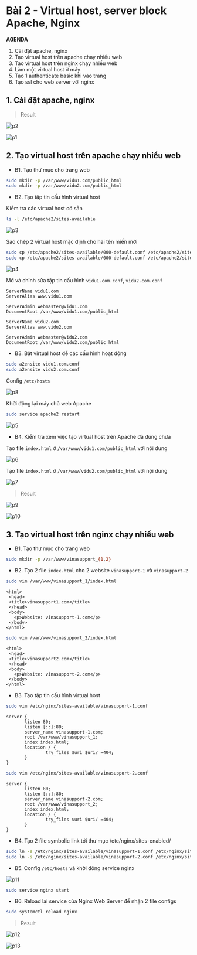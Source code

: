# Bài 2 - Virtual host, server block Apache, Nginx

**AGENDA**

1. Cài đặt apache, nginx
2. Tạo virtual host trên apache chạy nhiều web
3. Tạo virtual host trên nginx chạy nhiều web
4. Làm một virtual host ở máy
5. Tạo 1 authenticate basic khi vào trang
6. Tạo ssl cho web server với nginx

## 1. Cài đặt apache, nginx

> Result

![p2](./img2/2.png)

![p1](./img2/1.png)

## 2. Tạo virtual host trên apache chạy nhiều web

- B1. Tạo thư mục cho trang web

```bash
sudo mkdir -p /var/www/vidu1.com/public_html
sudo mkdir -p /var/www/vidu2.com/public_html
```

- B2. Tạo tập tin cấu hình virtual host

Kiểm tra các virtual host có sẵn

```bash
ls -l /etc/apache2/sites-available
```

![p3](./img2/3.png)

Sao chép 2 virtual host mặc định cho hai tên miền mới

```bash
sudo cp /etc/apache2/sites-available/000-default.conf /etc/apache2/sites-available/vidu1.com.conf
sudo cp /etc/apache2/sites-available/000-default.conf /etc/apache2/sites-available/vidu2.com.conf
```

![p4](./img2/4.png)

Mở và chỉnh sửa tập tin cấu hình `vidu1.com.conf`, `vidu2.com.conf`

```
ServerName vidu1.com
ServerAlias www.vidu1.com

ServerAdmin webmaster@vidu1.com
DocumentRoot /var/www/vidu1.com/public_html
```

```
ServerName vidu2.com
ServerAlias www.vidu2.com

ServerAdmin webmaster@vidu2.com
DocumentRoot /var/www/vidu2.com/public_html
```

- B3. Bật virtual host để các cấu hình hoạt động

```bash
sudo a2ensite vidu1.com.conf
sudo a2ensite vidu2.com.conf
```

Config `/etc/hosts`

![p8](./img2/8.png)

Khởi động lại máy chủ web Apache

```bash
sudo service apache2 restart
```

![p5](./img2/5.png)

- B4. Kiểm tra xem việc tạo virtual host trên Apache đã đúng chưa

Tạo file `index.html` ở `/var/www/vidu1.com/public_html` với nội dung

![p6](./img2/6.png)

Tạo file `index.html` ở `/var/www/vidu2.com/public_html` với nội dung

![p7](./img2/7.png)

> Result

![p9](./img2/9.png)

![p10](./img2/10.png)

## 3. Tạo virtual host trên nginx chạy nhiều web

- B1. Tạo thư mục cho trang web

```bash
sudo mkdir -p /var/www/vinasupport_{1,2}
```

- B2. Tạo 2 file `index.html` cho 2 website `vinasupport-1` và `vinasupport-2`

```bash
sudo vim /var/www/vinasupport_1/index.html
```

```
<html>
 <head>
 <title>vinasupport1.com</title>
 </head>
 <body>
   <p>Website: vinasupport-1.com</p>
 </body>
</html>
```

```bash
sudo vim /var/www/vinasupport_2/index.html
```

```
<html>
 <head>
 <title>vinasupport2.com</title>
 </head>
 <body>
   <p>Website: vinasupport-2.com</p>
 </body>
</html>
```

- B3. Tạo tập tin cấu hình virtual host

```bash
sudo vim /etc/nginx/sites-available/vinasupport-1.conf
```

```
server {
       listen 80;
       listen [::]:80;
       server_name vinasupport-1.com;
       root /var/www/vinasupport_1;
       index index.html;
       location / {
               try_files $uri $uri/ =404;
       }
}
```

```bash
sudo vim /etc/nginx/sites-available/vinasupport-2.conf
```

```
server {
       listen 80;
       listen [::]:80;
       server_name vinasupport-2.com;
       root /var/www/vinasupport_2;
       index index.html;
       location / {
               try_files $uri $uri/ =404;
       }
}
```

- B4. Tạo 2 file symbolic link tới thư mục /etc/nginx/sites-enabled/

```bash
sudo ln -s /etc/nginx/sites-available/vinasupport-1.conf /etc/nginx/sites-enabled/vinasupport-1.conf
sudo ln -s /etc/nginx/sites-available/vinasupport-2.conf /etc/nginx/sites-enabled/vinasupport-2.conf
```

- B5. Config `/etc/hosts` và khởi động service nginx

![p11](./img2/11.png)

```bash title='start service nginx'
sudo service nginx start
```

- B6. Reload lại service của Nginx Web Server để nhận 2 file configs

```bash
sudo systemctl reload nginx
```

> Result

![p12](./img2/12.png)

![p13](./img2/13.png)
